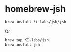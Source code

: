 # homebrew-jsh

```bash
brew install ki-labs/jsh/jsh
```

Or 

```bash
brew tap KI-labs/jsh
brew install jsh
```
